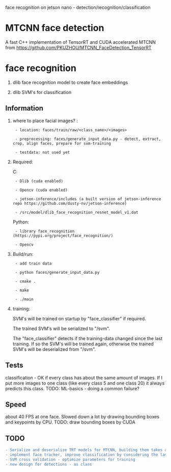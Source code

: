 face recognition on jetson nano - detection/recognition/classification

# MTCNN face detection

A fast C++ implementation of TensorRT and CUDA accelerated MTCNN from https://github.com/PKUZHOU/MTCNN_FaceDetection_TensorRT

# face recognition

1. dlib face recognition model to create face embeddings
    
    
2. dlib SVM's for classification
    


## Information

1. where to place facial images? : 

        - location: faces/train/raw/<class_name>/<images> 
    
        - preprocessing: faces/generate_input_data.py - detect, extract, crop, align faces, prepare for svm-training
    
        - testdata: not used yet
    
2. Required:

    C:

        - Dlib (cuda enabled)
    
        - Opencv (cuda enabled)
    
        - jetson-inference/includes (a built version of jetson-inference repo https://github.com/dusty-nv/jetson-inference)
    
        - /src/model/dlib_face_recognition_resnet_model_v1.dat
    
    
    
    Python: 
    
        - library face_recognition (https://pypi.org/project/face_recognition/)
    
        - Opencv
    
    
3. Build/run: 

        - add train data
        
        - python faces/generate_input_data.py

        - cmake .
    
        - make
    
        - ./main


4. training:
 
    SVM's will be trained on startup by "face_classifier" if required. 
    
    The trained SVM's will be serialized to "/svm". 
    
    The "face_classifier" detects if the training-data changed since the last training. If so the SVM's will be trained again, otherwise the trained SVM's will be deserialized from "/svm".
    


## Tests

classification - OK if every class has about the same amount of images. If I put more images to one class (like every class 5 and one class 20) it always predicts this class. TODO: ML-basics - doing a common failure? 

## Speed

about 40 FPS at one face. Slowed down a lot by drawing bounding boxes and keypoints by CPU. TODO: draw bounding boxes by CUDA

## TODO
```diff
- Serialize and deserialize TRT models for MTCNN, building them takes always about 3 mins. BUT Different input size needs different TRT-engine 
- implement face tracker, improve classification by considering the last predictions for tracked face
- SVM cross validation - optimize parameters for training
- new design for detections - as class
```
